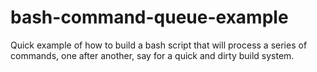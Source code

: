 bash-command-queue-example
==========================

Quick example of how to build a bash script that will process a series of commands, one after another, say for a quick and dirty build system.
